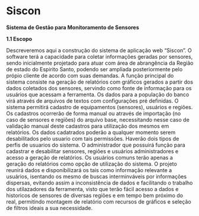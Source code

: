# Siscon

**Sistema de Gestão para Monitoramento de Sensores**

**1.1	Escopo**

Descreveremos aqui a construção do sistema de aplicação web “Siscon”.
O software terá a capacidade para coletar informações geradas por sensores, sendo inicialmente projetado para atuar com área de  abrangência da Região de estado do Espirito Santo, podendo ser ampliada posteriormente pelo própio cliente de acordo com suas demandas.
A função principal do sistema consiste na geração de relatórios com gráficos gerados a partir dos dados coletados dos sensores, servindo como fonte de informação para os usuários que acessam a ferramenta.
Os dados para a população do banco virá através de arquivos de textos com configurações pré definidas.
O sistema permitirá cadastro de equipamentos (sensores), usuários e regiões. Os cadastros ocorrerão de forma manual ou através de importação (no caso de sensores e regiões) do arquivo base, necessitando nesse caso de validação manual deste cadastros para utilização dos mesmos em relatórios.
Os dados cadatrados poderão a qualquer momento serem desabilitados pelo usuario com tais permissões.
Haverão dois tipos de perfis de usuarios do sistema. O administrador que possuirá função para cadastrar e desabilitar sensores, regiões e usuários administradores e acesso a geração de relatórios. Os usuários comuns terão apenas a geração do relatórios como opção de utilização do sistema.
O projeto reunirá dados e disponibilizará os tais como informação relevante a usuários, isentando os mesmo de buscas interminváveis por informações dispersas, evitando assim a inconsistência de dados e facilitando o trabalho dos utilazadores da ferramenta, visto que terão fácil acesso a dados e historicos de sensores de diversas regiões e em tempo bem próximo do real, permitindo montagem de relatório com recursos de gráficos e seleção de filtros ideais a sua necessidade. 

